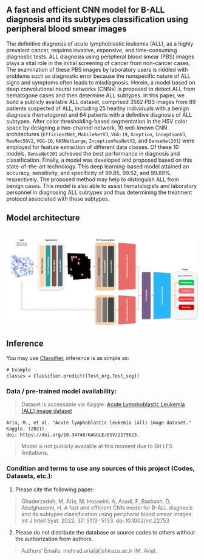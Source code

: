 ## A fast and efficient CNN model for B-ALL diagnosis and its subtypes classification using peripheral blood smear images

The definitive diagnosis of acute lymphoblastic leukemia (ALL), as a highly prevalent cancer, requires invasive, expensive, and time-consuming diagnostic tests. ALL diagnosis using peripheral blood smear (PBS) images plays a vital role in the initial screening of cancer from non-cancer cases. The examination of these PBS images by laboratory users is riddled with problems such as diagnostic error because the nonspecific nature of ALL signs and symptoms often leads to misdiagnosis. Herein, a model based on deep convolutional neural networks (CNNs) is proposed to detect ALL from hematogone cases and then determine ALL subtypes. In this paper, we build a publicly available ALL dataset, comprised 3562 PBS images from 89 patients suspected of ALL, including 25 healthy individuals with a benign diagnosis (hematogone) and 64 patients with a definitive diagnosis of ALL subtypes. After color thresholding-based segmentation in the HSV color space by designing a two-channel network, 10 well-known CNN architectures (`EfficientNet`, `MobileNetV3`, `VGG-19`, `Xception`, `InceptionV3`, `ResNet50V2`, `VGG-16`, `NASNetLarge`, `InceptionResNetV2`, and `DenseNet201`) were employed for feature extraction of different data classes. Of these 10 models, `DenseNet201` achieved the best performance in diagnosis and classification. Finally, a model was developed and proposed based on this state-of-the-art technology. This deep learning-based model attained an accuracy, sensitivity, and specificity of 99.85, 99.52, and 99.89%, respectively. The proposed method may help to distinguish ALL from benign cases. This model is also able to assist hematologists and laboratory personnel in diagnosing ALL subtypes and thus determining the treatment protocol associated with these subtypes.

## Model architecture
<h1 align="center">
 <a href="https://github.com/MehradAria/ALL-Subtype-Classification"><img src="https://github.com/MehradAria/ALL-Subtype-Classification/blob/main/Model.png?raw=true" alt="A fast and efficient CNN model for B-ALL diagnosis and its subtypes classification using peripheral blood smear images"></a>
</h1>

## Inference
You may use [Classifier](https://github.com/MehradAria/ALL-Subtype-Classification/blob/main/Classifier.ipynb), inference is as simple as:

```shell
# Example
classes = Classifier.predict([Test_org,Test_seg])
```
### Data / pre-trained model availability:
> Dataset is accessable via Kaggle: [Acute Lymphoblastic Leukemia (ALL) image dataset](https://www.kaggle.com/mehradaria/leukemia)
```
Aria, M., et al. "Acute lymphoblastic leukemia (all) image dataset." Kaggle, (2021).
doi: https://doi.org/10.34740/KAGGLE/DSV/2175623.
```

> Model is not publicly available at this moment due to Git LFS limitations.


### Condition and terms to use any sources of this project (Codes, Datasets, etc.):

1) Please cite the following paper:

> Ghaderzadeh, M, Aria, M, Hosseini, A, Asadi, F, Bashash, D, Abolghasemi, H. A fast and efficient CNN model for B-ALL diagnosis and its subtypes classification using peripheral blood smear images. Int J Intell Syst. 2022; 37: 5113- 5133. doi:10.1002/int.22753

2) Please do not distribute the database or source codes to others without the authorization from authors.

> Authors’ Emails: mehrad.aria[at]shirazu.ac.ir (M. Aria).
